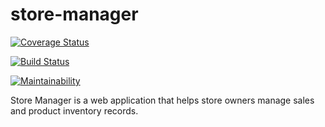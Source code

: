 # store-manager

[![Coverage Status](https://coveralls.io/repos/github/Bobjayafam/store-manager/badge.svg?branch=ch-setup-server-161357226)](https://coveralls.io/github/Bobjayafam/store-manager?branch=ch-setup-server-161357226)

[![Build Status](https://travis-ci.org/Bobjayafam/store-manager.svg?branch=ch-setup-server-161357226)](https://travis-ci.org/Bobjayafam/store-manager)

[![Maintainability](https://api.codeclimate.com/v1/badges/8a5062d2ba132f09c9c1/maintainability)](https://codeclimate.com/github/Bobjayafam/store-manager/maintainability)

Store Manager is a web application that helps store owners manage sales and product inventory
records. 